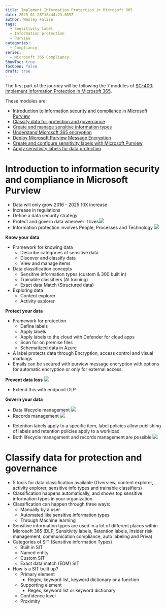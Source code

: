 ```yaml
---
title: Implement Information Protection in Microsoft 365
date: 2025-01-28T18:44:23.059Z
author: Wesley Falize
tags:
  - Sensitivity label
  - Information protection
  - Purview
categories:
  - Compliancy
series:
  - Microsoft 365 Compliancy
ShowToc: true
TocOpen: false
draft: true
---
```


The first part of the journey will be following the 7 modules of [SC-400: Implement Information Protection in Microsoft 365](https://learn.microsoft.com/en-us/training/paths/implement-information-protection/).

These modules are:
* [Introduction to information security and compliance in Microsoft Purview](https://learn.microsoft.com/en-us/training/modules/m365-compliance-information-governance/)
* [Classify data for protection and governance](https://learn.microsoft.com/en-us/training/modules/m365-compliance-information-classify-data/)
* [Create and manage sensitive information types](https://learn.microsoft.com/en-us/training/modules/create-manage-sensitive-information-types/)
* [Understand Microsoft 365 encryption](https://learn.microsoft.com/en-us/training/modules/audit-encryption/)
* [Deploy Microsoft Purview Message Encryption](https://learn.microsoft.com/en-us/training/modules/deploy-message-encryption-microsoft-365/)
* [Create and configure sensitivity labels with Microsoft Purview](https://learn.microsoft.com/en-us/training/modules/m365-compliance-information-protect-information/)
* [Apply sensitivity labels for data protection](https://learn.microsoft.com/en-us/training/modules/apply-manage-sensitivity-labels/)

# Introduction to information security and compliance in Microsoft Purview
* Data will only grow 2016 - 2025 10X increase
* Increase in regulations
* Define a data security strategy
* Protect and govern data wherever it lives![](/images/balance-data-security-productivity.png)
* Information protection involves People, Processes and Technology
  ![](/images/powered-by-intelligent-platform.png)

**Know your data**

* Framework for knowing data
  * Describe categories of sensitive data
  * Discover and classify data
  * View and manage items
* Data classification concepts
  * Sensitive information types (custom & 300 built in)
  * Trainable classifiers (AI training)
  * Exact data Match (Structured data)
* Exploring data
  * Content explorer
  * Activity explorer

**Protect your data**

* Framework for protection
  * Define labels
  * Apply labels
  * Apply labels to the cloud with Defender for cloud apps
  * Scan for on premise files
  * Schematized data in Azure
* A label protects data through Encryption, access control and visual markings
* Emails can be secured with purview message encryption with options for automatic encryption or only for external access.

**Prevent data loss**
![](https://learn.microsoft.com/en-us/training/wwl/m365-compliance-information-governance/media/prevent-data-loss.png)

* Extend this with endpoint DLP

**Govern your data**
* Data lifecycle management
![](https://learn.microsoft.com/en-us/training/wwl/m365-compliance-information-governance/media/govern-your-data-lifecycle.png)
* Records management
![](https://learn.microsoft.com/en-us/training/wwl/m365-compliance-information-governance/media/govern-your-data-records.png)
- Retention labels apply to a specific item, label policies allow publishing of labels and retention policies apply to a workload
- Both lifecycle management and records management are possible
![](https://learn.microsoft.com/en-us/training/wwl/m365-compliance-information-governance/media/govern-your-data.png)

# Classify data for protection and governance
- 5 tools for data classification available (Overview, content explorer, activity explorer, sensitive info types and trainable classifiers)
- Classification happens automatically, and shows top sensitive information types in your organization.
- Classification can happen through three ways:
	- Manually by a user
	- Automated like sensitive information types
	- Through Machine learning
- Sensitive information types are used in a lot of different places within Microsoft 365 (DLP, Sensitivity labels, Retention labels, Insider risk management, communication compliance, auto labeling and Priva)
- Categories of SIT (Sensitive information Types)
	- Built in SIT
	- Named entity
	- Custom SIT
	- Exact data match (EDM) SIT
- How is a SIT built up?
	- Primary element
		- Regex, keyword list, keyword dictionary or a function
	- Supporting element
		- Regex, keyword list or keyword dictionary
	- Confidence level
	- Proximity
